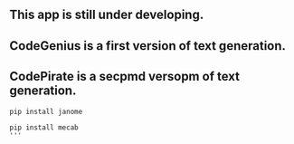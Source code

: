 ## This app is still under developing.

## CodeGenius is a first version of text generation.
## CodePirate is a secpmd versopm of text generation.

```
pip install janome
```
```
pip install mecab
'''
